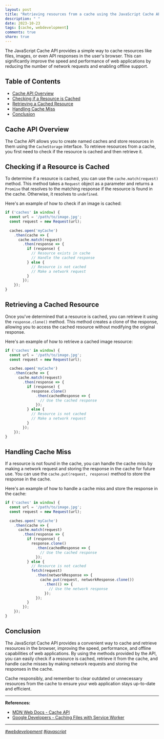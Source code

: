 ```yaml
---
layout: post
title: "Retrieving resources from a cache using the JavaScript Cache API"
description: " "
date: 2023-10-23
tags: [cache, webdevelopment]
comments: true
share: true
---
```


The JavaScript Cache API provides a simple way to cache resources like files, images, or even API responses in the user's browser. This can significantly improve the speed and performance of web applications by reducing the number of network requests and enabling offline support.

## Table of Contents
- [Cache API Overview](#cache-api-overview)
- [Checking if a Resource is Cached](#checking-if-a-resource-is-cached)
- [Retrieving a Cached Resource](#retrieving-a-cached-resource)
- [Handling Cache Miss](#handling-cache-miss)
- [Conclusion](#conclusion)

## Cache API Overview

The Cache API allows you to create named caches and store resources in them using the `CacheStorage` interface. To retrieve resources from a cache, you first need to check if the resource is cached and then retrieve it.

## Checking if a Resource is Cached

To determine if a resource is cached, you can use the `cache.match(request)` method. This method takes a `Request` object as a parameter and returns a `Promise` that resolves to the matching response if the resource is found in the cache. Otherwise, it resolves to `undefined`.

Here's an example of how to check if an image is cached:

```javascript
if ('caches' in window) {
  const url = '/path/to/image.jpg';
  const request = new Request(url);
  
  caches.open('myCache')
    .then(cache => {
      cache.match(request)
        .then(response => {
          if (response) {
            // Resource exists in cache
            // Handle the cached response
          } else {
            // Resource is not cached
            // Make a network request
          }
        });
    });
}
```

## Retrieving a Cached Resource

Once you've determined that a resource is cached, you can retrieve it using the `response.clone()` method. This method creates a clone of the response, allowing you to access the cached resource without modifying the original response.

Here's an example of how to retrieve a cached image resource:

```javascript
if ('caches' in window) {
  const url = '/path/to/image.jpg';
  const request = new Request(url);
  
  caches.open('myCache')
    .then(cache => {
      cache.match(request)
        .then(response => {
          if (response) {
            response.clone()
              .then(cachedResponse => {
                // Use the cached response
              });
          } else {
            // Resource is not cached
            // Make a network request
          }
        });
    });
}
```

## Handling Cache Miss

If a resource is not found in the cache, you can handle the cache miss by making a network request and storing the response in the cache for future use. You can use the `cache.put(request, response)` method to store the response in the cache.

Here's an example of how to handle a cache miss and store the response in the cache:

```javascript
if ('caches' in window) {
  const url = '/path/to/image.jpg';
  const request = new Request(url);
  
  caches.open('myCache')
    .then(cache => {
      cache.match(request)
        .then(response => {
          if (response) {
            response.clone()
              .then(cachedResponse => {
                // Use the cached response
              });
          } else {
            // Resource is not cached
            fetch(request)
              .then(networkResponse => {
                cache.put(request, networkResponse.clone())
                  .then(() => {
                    // Use the network response
                  });
              });
          }
        });
    });
}
```

## Conclusion

The JavaScript Cache API provides a convenient way to cache and retrieve resources in the browser, improving the speed, performance, and offline capabilities of web applications. By using the methods provided by the API, you can easily check if a resource is cached, retrieve it from the cache, and handle cache misses by making network requests and storing the responses in the cache.

Cache responsibly, and remember to clear outdated or unnecessary resources from the cache to ensure your web application stays up-to-date and efficient.

------
**References:**
- [MDN Web Docs - Cache API](https://developer.mozilla.org/en-US/docs/Web/API/Cache)
- [Google Developers - Caching Files with Service Worker](https://developers.google.com/web/fundamentals/instant-and-offline/offline-cookbook#cache-falling-back-to-network) 

------
*[#webdevelopment](https://example.com/webdevelopment) [#javascript](https://example.com/javascript)*